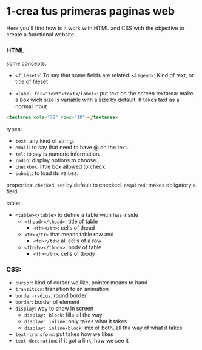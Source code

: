 # 1-crea tus primeras paginas web

Here you'll find how is it work with HTML and CSS with the objective to create a functional website.

### HTML
some concepts:

- `<fileset>`: To say that some fields are related.
    `<legend>`: Kind of text, or title of fileset

- `<label for="text">text</label>`: put text on the screen
textarea: make a box wich size is variable with a size by default. It takes taxt as a normal input 
```html
<textarea cols="70" rows="10"></textarea>
```

types:
- `text`: any kind of string.
- `email`: to say that need to have @ on the text.
- `tel`: to say is numeric information.
- `radio`: display options to choose.
- `checkbox`: little box allowed to check. <!--duh-->
- `submit`: to load its values.


properties:
`checked`: set by default to checked.
`required`: makes obligatory a field.

table:
- `<table></table>` to define a table wich has inside
    - `<thead></thead>`: title of table
        - `<th></th>`: cells of thead
    - `<tr></tr>` that means table row and
        - `<td></td>`: all cells of a row
    - `<tbody></tbody>`: body of table
        - `<th></th>`: cells of tbody


### CSS:

- `cursor`: kind of cursor we like, pointer means to hand
- `transition`: transition to an animation
- `border-radius`: round border
- `border`: border of element
- `display`: way to show in screen
    - `display: block`: fills all the way
    - `display: inline`: only takes what it takes
    - `display: inline-block`: mix of both, all the way of what it takes
- `text-transform`: put takes how we likes
- `text-decoration`: if it got a link, how we see it

